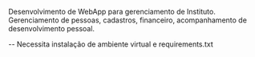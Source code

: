 Desenvolvimento de WebApp para gerenciamento de Instituto.
Gerenciamento de pessoas, cadastros, financeiro, acompanhamento de desenvolvimento pessoal.

-- Necessita instalação de ambiente virtual e requirements.txt
